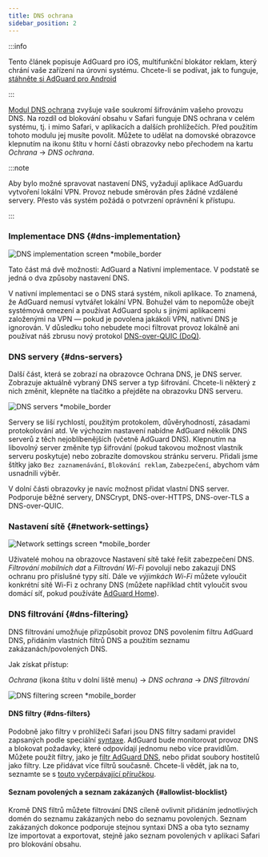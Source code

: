 ```yaml
---
title: DNS ochrana
sidebar_position: 2
---
```


:::info

Tento článek popisuje AdGuard pro iOS, multifunkční blokátor reklam, který chrání vaše zařízení na úrovni systému. Chcete-li se podívat, jak to funguje, [stáhněte si AdGuard pro Android](https://agrd.io/download-kb-adblock)

:::

[Modul DNS ochrana](https://adguard-dns.io/kb/general/dns-filtering/) zvyšuje vaše soukromí šifrováním vašeho provozu DNS. Na rozdíl od blokování obsahu v Safari funguje DNS ochrana v celém systému, tj. i mimo Safari, v aplikacích a dalších prohlížečích. Před použitím tohoto modulu jej musíte povolit. Můžete to udělat na domovské obrazovce klepnutím na ikonu štítu v horní části obrazovky nebo přechodem na kartu _Ochrana_ → _DNS ochrana_.

:::note

Aby bylo možné spravovat nastavení DNS, vyžadují aplikace AdGuardu vytvoření lokální VPN. Provoz nebude směrován přes žádné vzdálené servery. Přesto vás systém požádá o potvrzení oprávnění k přístupu.

:::

### Implementace DNS {#dns-implementation}

![DNS implementation screen \*mobile\_border](https://cdn.adtidy.org/public/Adguard/kb/iOS/features/implementation_en.jpeg)

Tato část má dvě možnosti: AdGuard a Nativní implementace. V podstatě se jedná o dva způsoby nastavení DNS.

V nativní implementaci se o DNS stará systém, nikoli aplikace. To znamená, že AdGuard nemusí vytvářet lokální VPN. Bohužel vám to nepomůže obejít systémová omezení a používat AdGuard spolu s jinými aplikacemi založenými na VPN — pokud je povolena jakákoli VPN, nativní DNS je ignorován. V důsledku toho nebudete moci filtrovat provoz lokálně ani používat náš zbrusu nový protokol [DNS-over-QUIC (DoQ)](https://adguard.com/en/blog/dns-over-quic.html).

### DNS servery {#dns-servers}

Další část, která se zobrazí na obrazovce Ochrana DNS, je DNS server. Zobrazuje aktuálně vybraný DNS server a typ šifrování. Chcete-li některý z nich změnit, klepněte na tlačítko a přejděte na obrazovku DNS serveru.

![DNS servers \*mobile\_border](https://cdn.adtidy.org/public/Adguard/kb/iOS/features/dns_server_en.jpeg)

Servery se liší rychlostí, použitým protokolem, důvěryhodností, zásadami protokolování atd. Ve výchozím nastavení nabídne AdGuard několik DNS serverů z těch nejoblíbenějších (včetně AdGuard DNS). Klepnutím na libovolný server změníte typ šifrování (pokud takovou možnost vlastník serveru poskytuje) nebo zobrazíte domovskou stránku serveru. Přidali jsme štítky jako `Bez zaznamenávání`, `Blokování reklam`, `Zabezpečení`, abychom vám usnadnili výběr.

V dolní části obrazovky je navíc možnost přidat vlastní DNS server. Podporuje běžné servery, DNSCrypt, DNS-over-HTTPS, DNS-over-TLS a DNS-over-QUIC.

### Nastavení sítě {#network-settings}

![Network settings screen \*mobile\_border](https://cdn.adtidy.org/public/Adguard/kb/iOS/features/network_settings_en.jpeg)

Uživatelé mohou na obrazovce Nastavení sítě také řešit zabezpečení DNS. _Filtrování mobilních dat_ a _Filtrování Wi-Fi_ povolují nebo zakazují DNS ochranu pro příslušné typy sítí. Dále ve _výjimkách Wi-Fi_ můžete vyloučit konkrétní sítě Wi-Fi z ochrany DNS (můžete například chtít vyloučit svou domácí síť, pokud používáte [AdGuard Home](https://adguard.com/adguard-home/overview.html)).

### DNS filtrování {#dns-filtering}

DNS filtrování umožňuje přizpůsobit provoz DNS povolením filtru AdGuard DNS, přidáním vlastních filtrů DNS a použitím seznamu zakázanách/povolených DNS.

Jak získat přístup:

_Ochrana_ (ikona štítu v dolní liště menu) → _DNS ochrana_ → _DNS filtrování_

![DNS filtering screen \*mobile\_border](https://cdn.adtidy.org/public/Adguard/kb/iOS/features/dns_filtering_en.jpeg)

#### DNS filtry {#dns-filters}

Podobně jako filtry v prohlížeči Safari jsou DNS filtry sadami pravidel zapsaných podle speciální [syntaxe](https://adguard-dns.io/kb/general/dns-filtering-syntax/). AdGuard bude monitorovat provoz DNS a blokovat požadavky, které odpovídají jednomu nebo více pravidlům. Můžete použít filtry, jako je [filtr AdGuard DNS](https://github.com/AdguardTeam/AdguardSDNSFilter), nebo přidat soubory hostitelů jako filtry. Lze přidávat více filtrů současně. Chcete-li vědět, jak na to, seznamte se s [touto vyčerpávající příručkou](adguard-for-ios/solving-problems/system-wide-filtering).

#### Seznam povolených a seznam zakázaných {#allowlist-blocklist}

Kromě DNS filtrů můžete filtrování DNS cíleně ovlivnit přidáním jednotlivých domén do seznamu zakázaných nebo do seznamu povolených. Seznam zakázaných dokonce podporuje stejnou syntaxi DNS a oba tyto seznamy lze importovat a exportovat, stejně jako seznam povolených v aplikaci Safari pro blokování obsahu.

